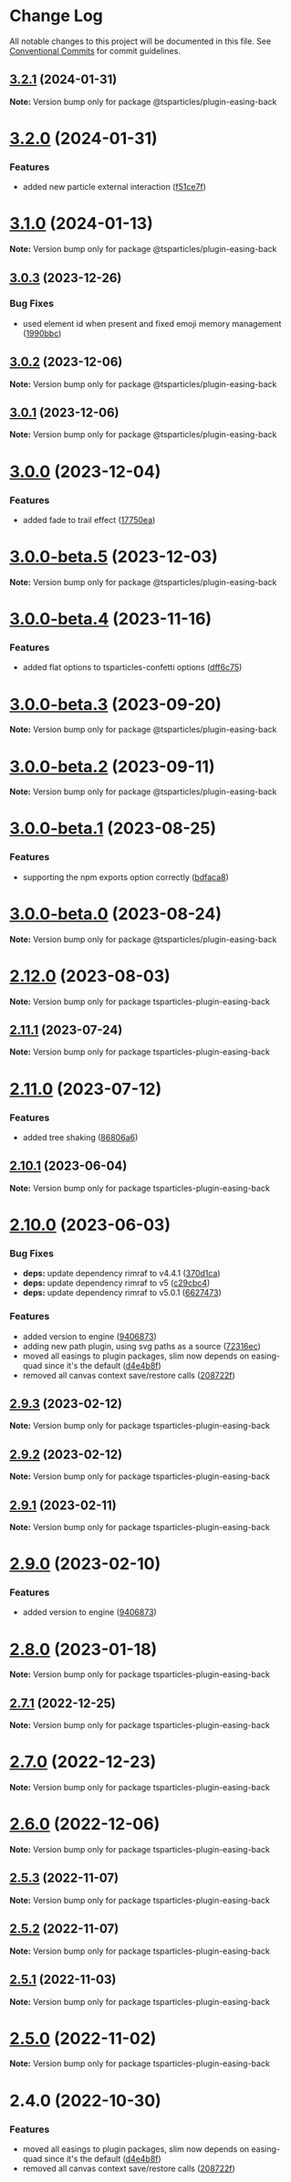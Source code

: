 # Change Log

All notable changes to this project will be documented in this file.
See [Conventional Commits](https://conventionalcommits.org) for commit guidelines.

## [3.2.1](https://github.com/tsparticles/tsparticles/compare/v3.2.0...v3.2.1) (2024-01-31)

**Note:** Version bump only for package @tsparticles/plugin-easing-back

# [3.2.0](https://github.com/tsparticles/tsparticles/compare/v3.1.0...v3.2.0) (2024-01-31)

### Features

-   added new particle external interaction ([f51ce7f](https://github.com/tsparticles/tsparticles/commit/f51ce7f104fa930fc68a257b64bbe8cf65fb9794))

# [3.1.0](https://github.com/tsparticles/tsparticles/compare/v3.0.3...v3.1.0) (2024-01-13)

**Note:** Version bump only for package @tsparticles/plugin-easing-back

## [3.0.3](https://github.com/tsparticles/tsparticles/compare/v3.0.2...v3.0.3) (2023-12-26)

### Bug Fixes

-   used element id when present and fixed emoji memory management ([1990bbc](https://github.com/tsparticles/tsparticles/commit/1990bbcd9079366db7ec3dedf4477ba43d2c47cf))

## [3.0.2](https://github.com/tsparticles/tsparticles/compare/v3.0.1...v3.0.2) (2023-12-06)

**Note:** Version bump only for package @tsparticles/plugin-easing-back

## [3.0.1](https://github.com/tsparticles/tsparticles/compare/v3.0.0...v3.0.1) (2023-12-06)

**Note:** Version bump only for package @tsparticles/plugin-easing-back

# [3.0.0](https://github.com/tsparticles/tsparticles/compare/v3.0.0-beta.5...v3.0.0) (2023-12-04)

### Features

-   added fade to trail effect ([17750ea](https://github.com/tsparticles/tsparticles/commit/17750eacdf86de208b2e723decc2ffb65521474b))

# [3.0.0-beta.5](https://github.com/tsparticles/tsparticles/compare/v3.0.0-beta.4...v3.0.0-beta.5) (2023-12-03)

**Note:** Version bump only for package @tsparticles/plugin-easing-back

# [3.0.0-beta.4](https://github.com/tsparticles/tsparticles/compare/v3.0.0-beta.3...v3.0.0-beta.4) (2023-11-16)

### Features

-   added flat options to tsparticles-confetti options ([dff6c75](https://github.com/tsparticles/tsparticles/commit/dff6c7590c5a844e34547513637c8ad0f13a3d66))

# [3.0.0-beta.3](https://github.com/tsparticles/tsparticles/compare/v3.0.0-beta.2...v3.0.0-beta.3) (2023-09-20)

**Note:** Version bump only for package @tsparticles/plugin-easing-back

# [3.0.0-beta.2](https://github.com/tsparticles/tsparticles/compare/v3.0.0-beta.1...v3.0.0-beta.2) (2023-09-11)

**Note:** Version bump only for package @tsparticles/plugin-easing-back

# [3.0.0-beta.1](https://github.com/tsparticles/tsparticles/compare/v3.0.0-beta.0...v3.0.0-beta.1) (2023-08-25)

### Features

-   supporting the npm exports option correctly ([bdfaca8](https://github.com/tsparticles/tsparticles/commit/bdfaca8077b8a3a4b1f482cc2ae5766914dcfaf7))

# [3.0.0-beta.0](https://github.com/tsparticles/tsparticles/compare/v2.12.0...v3.0.0-beta.0) (2023-08-24)

**Note:** Version bump only for package @tsparticles/plugin-easing-back

# [2.12.0](https://github.com/tsparticles/tsparticles/compare/v2.11.1...v2.12.0) (2023-08-03)

**Note:** Version bump only for package tsparticles-plugin-easing-back

## [2.11.1](https://github.com/tsparticles/tsparticles/compare/v2.11.0...v2.11.1) (2023-07-24)

**Note:** Version bump only for package tsparticles-plugin-easing-back

# [2.11.0](https://github.com/tsparticles/tsparticles/compare/v2.10.1...v2.11.0) (2023-07-12)

### Features

-   added tree shaking ([86806a6](https://github.com/tsparticles/tsparticles/commit/86806a6054d89b050567599daab20da3b643b788))

## [2.10.1](https://github.com/tsparticles/tsparticles/compare/v2.10.0...v2.10.1) (2023-06-04)

**Note:** Version bump only for package tsparticles-plugin-easing-back

# [2.10.0](https://github.com/tsparticles/tsparticles/compare/v2.0.0-alpha.0...v2.10.0) (2023-06-03)

### Bug Fixes

-   **deps:** update dependency rimraf to v4.4.1 ([370d1ca](https://github.com/tsparticles/tsparticles/commit/370d1ca4d3bb0ea8bfe5fb3e0f5e1d74f45f4de6))
-   **deps:** update dependency rimraf to v5 ([c29cbc4](https://github.com/tsparticles/tsparticles/commit/c29cbc43ed0d3522b718e7236a48eae9b91cde43))
-   **deps:** update dependency rimraf to v5.0.1 ([6627473](https://github.com/tsparticles/tsparticles/commit/66274734c70b5759c59f7e949c8fcb2c8529bdf2))

### Features

-   added version to engine ([9406873](https://github.com/tsparticles/tsparticles/commit/9406873c6551b59e64edbe3a0e4fe59ef2cde4c6))
-   adding new path plugin, using svg paths as a source ([72316ec](https://github.com/tsparticles/tsparticles/commit/72316ec38ee3556ad2db0af4e84a14529ddb1b9b))
-   moved all easings to plugin packages, slim now depends on easing-quad since it's the default ([d4e4b8f](https://github.com/tsparticles/tsparticles/commit/d4e4b8f6685ab748e82322877bf1e9d2d23574d4))
-   removed all canvas context save/restore calls ([208722f](https://github.com/tsparticles/tsparticles/commit/208722f0a521246165b7cdc529dfbfbd7a3cf7eb))

## [2.9.3](https://github.com/tsparticles/tsparticles/compare/tsparticles-plugin-easing-back@2.9.2...tsparticles-plugin-easing-back@2.9.3) (2023-02-12)

**Note:** Version bump only for package tsparticles-plugin-easing-back

## [2.9.2](https://github.com/tsparticles/tsparticles/compare/tsparticles-plugin-easing-back@2.9.1...tsparticles-plugin-easing-back@2.9.2) (2023-02-12)

**Note:** Version bump only for package tsparticles-plugin-easing-back

## [2.9.1](https://github.com/tsparticles/tsparticles/compare/tsparticles-plugin-easing-back@2.9.0...tsparticles-plugin-easing-back@2.9.1) (2023-02-11)

**Note:** Version bump only for package tsparticles-plugin-easing-back

# [2.9.0](https://github.com/tsparticles/tsparticles/compare/tsparticles-plugin-easing-back@2.8.0...tsparticles-plugin-easing-back@2.9.0) (2023-02-10)

### Features

-   added version to engine ([9406873](https://github.com/tsparticles/tsparticles/commit/9406873c6551b59e64edbe3a0e4fe59ef2cde4c6))

# [2.8.0](https://github.com/tsparticles/tsparticles/compare/tsparticles-plugin-easing-back@2.7.1...tsparticles-plugin-easing-back@2.8.0) (2023-01-18)

**Note:** Version bump only for package tsparticles-plugin-easing-back

## [2.7.1](https://github.com/tsparticles/tsparticles/compare/tsparticles-plugin-easing-back@2.7.0...tsparticles-plugin-easing-back@2.7.1) (2022-12-25)

**Note:** Version bump only for package tsparticles-plugin-easing-back

# [2.7.0](https://github.com/tsparticles/tsparticles/compare/tsparticles-plugin-easing-back@2.6.0...tsparticles-plugin-easing-back@2.7.0) (2022-12-23)

**Note:** Version bump only for package tsparticles-plugin-easing-back

# [2.6.0](https://github.com/tsparticles/tsparticles/compare/tsparticles-plugin-easing-back@2.5.3...tsparticles-plugin-easing-back@2.6.0) (2022-12-06)

**Note:** Version bump only for package tsparticles-plugin-easing-back

## [2.5.3](https://github.com/tsparticles/tsparticles/compare/tsparticles-plugin-easing-back@2.5.2...tsparticles-plugin-easing-back@2.5.3) (2022-11-07)

**Note:** Version bump only for package tsparticles-plugin-easing-back

## [2.5.2](https://github.com/tsparticles/tsparticles/compare/tsparticles-plugin-easing-back@2.5.1...tsparticles-plugin-easing-back@2.5.2) (2022-11-07)

**Note:** Version bump only for package tsparticles-plugin-easing-back

## [2.5.1](https://github.com/tsparticles/tsparticles/compare/tsparticles-plugin-easing-back@2.5.0...tsparticles-plugin-easing-back@2.5.1) (2022-11-03)

**Note:** Version bump only for package tsparticles-plugin-easing-back

# [2.5.0](https://github.com/tsparticles/tsparticles/compare/tsparticles-plugin-easing-back@2.4.0...tsparticles-plugin-easing-back@2.5.0) (2022-11-02)

**Note:** Version bump only for package tsparticles-plugin-easing-back

# 2.4.0 (2022-10-30)

### Features

-   moved all easings to plugin packages, slim now depends on easing-quad since it's the default ([d4e4b8f](https://github.com/tsparticles/tsparticles/commit/d4e4b8f6685ab748e82322877bf1e9d2d23574d4))
-   removed all canvas context save/restore calls ([208722f](https://github.com/tsparticles/tsparticles/commit/208722f0a521246165b7cdc529dfbfbd7a3cf7eb))
